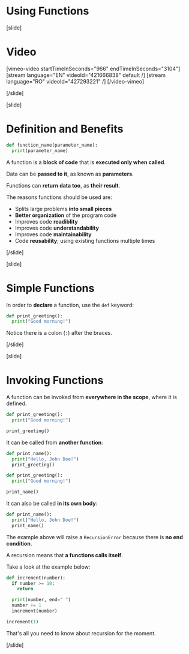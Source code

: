 # Using Functions

[slide]
# Video

[vimeo-video startTimeInSeconds="966" endTimeInSeconds="3104"]
[stream language="EN" videoId="421666838" default /]
[stream language="RO" videoId="427293221" /]
[/video-vimeo]

[/slide]

[slide]
# Definition and Benefits

```python
def function_name(parameter_name):
  print(parameter_name)
```

A function is a **block of code** that is **executed only when called**.

Data can be **passed to it**, as known as **parameters**.

Functions can **return data too**, as **their result**.

The reasons functions should be used are:
 - Splits large problems **into small pieces**
 - **Better organization** of the program code
 - Improves code **readiblity**
 - Improves code **understandability**
 - Improves code **maintainability**
 - Code **reusability**; using existing functions multiple times

[/slide]

[slide]
# Simple Functions

In order to **declare** a function, use the `def` keyword:

```python
def print_greeting():
  print("Good morning!")
```

Notice there is a colon (`:`) after the braces.

[/slide]

[slide]
# Invoking Functions

A function can be invoked from **everywhere in the scope**, where it is defined.

```python live
def print_greeting():
  print("Good morning!")

print_greeting()
```

It can be called from **another function**:

```python live
def print_name():
  print("Hello, John Doe!")
  print_greeting()

def print_greeting():
  print("Good morning!")

print_name()
```

It can also be called **in its own body**:

```python
def print_name():
  print("Hello, John Doe!")
  print_name()
```

The example above will raise a `RecursionError` because there is **no end condition**.

A recursion means that **a functions calls itself**.

Take a look at the example below:

```python live
def increment(number):
  if number >= 10:
    return

  print(number, end=" ")
  number += 1
  increment(number)

increment(1)
```

That's all you need to know about recursion for the moment.

[/slide]